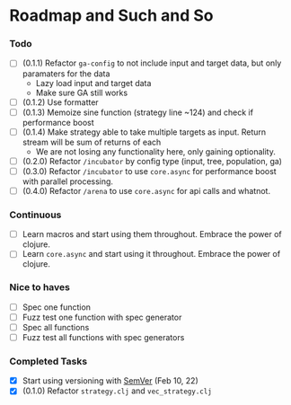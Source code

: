 # Roadmap and Such and So

### Todo

- [ ] (0.1.1) Refactor `ga-config` to not include input and target data, but only paramaters for the data
  - Lazy load input and target data
  - Make sure GA still works
- [ ] (0.1.2) Use formatter
- [ ] (0.1.3) Memoize sine function (strategy line ~124) and check if performance boost
- [ ] (0.1.4) Make strategy able to take multiple targets as input. Return stream will be sum of returns of each
  - We are not losing any functionality here, only gaining optionality.
- [ ] (0.2.0) Refactor `/incubator` by config type (input, tree, population, ga)
- [ ] (0.3.0) Refactor `/incubator` to use `core.async` for performance boost with parallel processing.
- [ ] (0.4.0) Refactor `/arena` to use `core.async` for api calls and whatnot.

### Continuous

- [ ] Learn macros and start using them throughout. Embrace the power of clojure.
- [ ] Learn `core.async` and start using it throughout. Embrace the power of clojure.

### Nice to haves

- [ ] Spec one function
- [ ] Fuzz test one function with spec generator
- [ ] Spec all functions
- [ ] Fuzz test all functions with spec generators

### Completed Tasks

- [x] Start using versioning with [SemVer](https://semver.org/) (Feb 10, 22)
- [x] (0.1.0) Refactor `strategy.clj` and `vec_strategy.clj`

